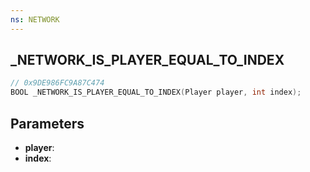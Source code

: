```yaml
---
ns: NETWORK
---
```

## _NETWORK_IS_PLAYER_EQUAL_TO_INDEX

```c
// 0x9DE986FC9A87C474
BOOL _NETWORK_IS_PLAYER_EQUAL_TO_INDEX(Player player, int index);
```

## Parameters
* **player**:
* **index**:
